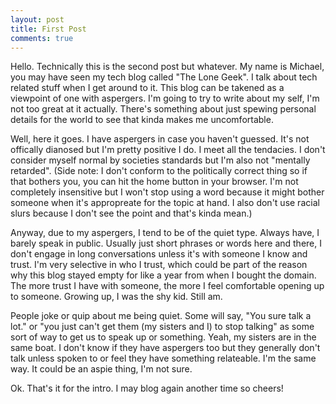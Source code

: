 ```yaml
---
layout: post
title: First Post
comments: true
---
```


Hello. Technically this is the second post but whatever. My name is Michael, you may have seen my tech blog called "The Lone Geek". I talk about tech related stuff when I get around to it. This blog can be takened as a viewpoint of one with aspergers. I'm going to try to write about my self, I'm not too great at it actually. There's something about just spewing personal details for the world to see that kinda makes me uncomfortable.

Well, here it goes. I have aspergers in case you haven't guessed. It's not offically dianosed but I'm pretty positive I do. I meet all the tendacies. I don't consider myself normal by societies standards but I'm also not "mentally retarded". (Side note: I don't conform to the politically correct thing so if that bothers you, you can hit the home button in your browser. I'm not completely insensitive but I won't stop using a word because it might bother someone when it's appropreate for the topic at hand. I also don't use racial slurs because I don't see the point and that's kinda mean.)

Anyway, due to my aspergers, I tend to be of the quiet type. Always have, I barely speak in public. Usually just short phrases or words here and there, I don't engage in long conversations unless it's with someone I know and trust. I'm very selective in who I trust, which could be part of the reason why this blog stayed empty for like a year from when I bought the domain. The more trust I have with someone, the more I feel comfortable opening up to someone. Growing up, I was the shy kid. Still am.

People joke or quip about me being quiet. Some will say, "You sure talk a lot." or "you just can't get them (my sisters and I) to stop talking" as some sort of way to get us to speak up or something. Yeah, my sisters are in the same boat. I don't know if they have aspergers too but they generally don't talk unless spoken to or feel they have something relateable. I'm the same way. It could be an aspie thing, I'm not sure.

Ok. That's it for the intro. I may blog again another time so cheers!